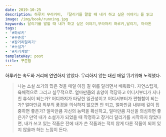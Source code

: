 ```yaml
---
date: 2019-10-25
description: 하루키 무라카미, 『달리기를 말할 때 내가 하고 싶은 이야기』를 읽고
image: /img/book/running.jpg
keywords: 달리기를 말할 때 내가 하고 싶은 이야기,무라마키 하루키,달리기, 마라톤
tags:
- '#하루키'
- '#꾸준함'
- '#장거리달리기'
- '#소설가'
- '#자기계발'
templateKey: post
title: 꾸준함
---
```


하루키는 속도와 거리에 연연하지 않았다. 무리하지 않는 대신 매일 뛰기위해 노력했다. 

> 나는 소설 쓰기의 많은 것을 매일 아침 길 위를 달리면서 배워왔다. 자연스럽게, 육체적으로 그리고 실무적으로. 얼마만큼의 휴양이 적당하고 어디서부터가 지나친 휴식이 되는가? 어디까지가 타당한 일관성이고 어디서부터가 편협함이 되는가? 얼마만큼 외부의 풍경을 의식하지 않으면 안 되고, 얼마만큼 내부에 깊이 집중하면 좋은가? 얼마만큼 자신의 능력을 확신하고, 얼마만큼 자신을 의심하면 좋은가? 만약 내가 소설가가 되었을 때 작정하고 장거리 달리기를 시작하지 않았다면, 내가 쓰고 있는 작품은 전에 내가 쓴 작품과는 적지 않게 다른 작품이 되어 있지 않을까 하는 느낌이 든다.